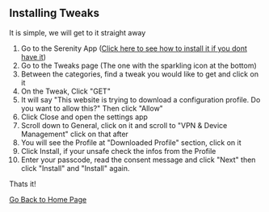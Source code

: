 ## Installing Tweaks

It is simple, we will get to it straight away

1. Go to the Serenity App ([Click here to see how to install it if you dont have it](installation.md))
2. Go to the Tweaks page (The one with the sparkling icon at the bottom)
3. Between the categories, find a tweak you would like to get and click on it
4. On the Tweak, Click "GET" 
5. It will say "This website is trying to download a configuration profile. Do you want to allow this?" Then click "Allow"
6. Click Close and open the settings app
7. Scroll down to General, click on it and scroll to "VPN & Device Management" click on that after
8. You will see the Profile at "Downloaded Profile" section, click on it
7. Click Install, if your unsafe check the infos from the Profile
8. Enter your passcode, read the consent message and click "Next" then click "Install" and "Install" again.

Thats it!

[Go Back to Home Page](https://serenityios.github.io/docs/)


